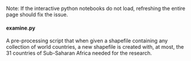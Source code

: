 Note: If the interactive python notebooks do not load, refreshing the entire
page should fix the issue.

#### examine.py

A pre-processing script that when given a shapefile containing any collection of
world countries, a new shapefile is created with, at most, the 31 countries
of Sub-Saharan Africa needed for the research.
